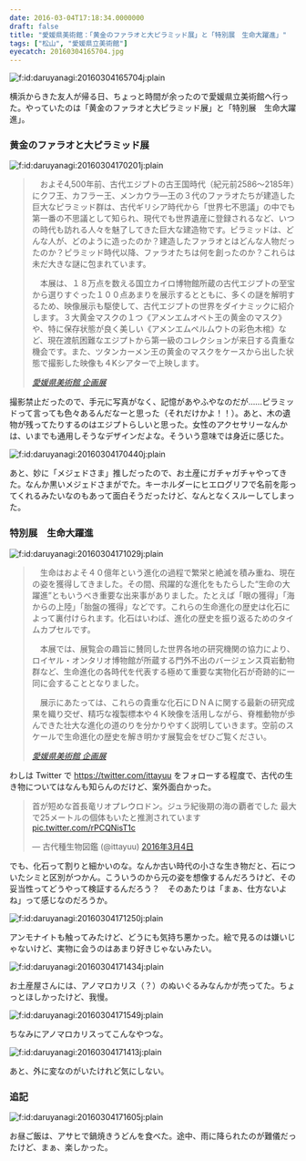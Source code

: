 ```yaml
---
date: 2016-03-04T17:18:34.0000000
draft: false
title: "愛媛県美術館：「黄金のファラオと大ピラミッド展」と「特別展　生命大躍進」"
tags: ["松山", "愛媛県立美術館"]
eyecatch: 20160304165704.jpg
---
```

<p><span itemscope itemtype="http://schema.org/Photograph"><img src="20160304165704.jpg" alt="f:id:daruyanagi:20160304165704j:plain" title="f:id:daruyanagi:20160304165704j:plain" class="hatena-fotolife" itemprop="image"></span></p><p>横浜からきた友人が帰る日、ちょっと時間が余ったので愛媛県立美術館へ行った。やっていたのは「黄金のファラオと大ピラミッド展」と「特別展　生命大躍進」。</p>

<div class="section">
<h3>黄金のファラオと大ピラミッド展</h3>
<p><span itemscope itemtype="http://schema.org/Photograph"><img src="20160304170201.jpg" alt="f:id:daruyanagi:20160304170201j:plain" title="f:id:daruyanagi:20160304170201j:plain" class="hatena-fotolife" itemprop="image"></span><br />
</p>

<blockquote cite="http://www.ehime-art.jp/tenrankai/now/index.html">
<p>　およそ4,500年前、古代エジプトの古王国時代（紀元前2586～2185年）にクフ王、カフラー王、メンカウラ―王の３代のファラオたちが建造した巨大なピラミッド群は、古代ギリシア時代から「世界七不思議」の中でも第一番の不思議として知られ、現代でも世界遺産に登録されるなど、いつの時代も訪れる人々を魅了してきた巨大な建造物です。ピラミッドは、どんな人が、どのように造ったのか？建造したファラオとはどんな人物だったのか？ピラミッド時代以降、ファラオたちは何を創ったのか？これらは未だ大きな謎に包まれています。</p><p>　本展は、１８万点を数える国立カイロ博物館所蔵の古代エジプトの至宝から選りすぐった１００点あまりを展示するとともに、多くの謎を解明するため、映像展示も駆使して、古代エジプトの世界をダイナミックに紹介します。３大黄金マスクの１つ《アメンエムオペト王の黄金のマスク》や、特に保存状態が良く美しい《アメンエムペルムウトの彩色木棺》など、現在渡航困難なエジプトから第一級のコレクションが来日する貴重な機会です。また、ツタンカーメン王の黄金のマスクをケースから出した状態で撮影した映像も４Kシアターで上映します。</p>

<cite><a href="http://www.ehime-art.jp/tenrankai/now/index.html">&#x611B;&#x5A9B;&#x770C;&#x7F8E;&#x8853;&#x9928; &#x4F01;&#x753B;&#x5C55;</a></cite>
</blockquote>
<p>撮影禁止だったので、手元に写真がなく、記憶があやふやなのだが……ピラミッドって言っても色々あるんだなーと思った（それだけかよ！！）。あと、木の遺物が残ってたりするのはエジプトらしいと思った。女性のアクセサリーなんかは、いまでも通用しそうなデザインだよな。そういう意味では身近に感じた。</p><p><span itemscope itemtype="http://schema.org/Photograph"><img src="20160304170440.jpg" alt="f:id:daruyanagi:20160304170440j:plain" title="f:id:daruyanagi:20160304170440j:plain" class="hatena-fotolife" itemprop="image"></span></p><p>あと、妙に「メジェドさま」推しだったので、お土産にガチャガチャやってきた。なんか黒いメジェドさまがでた。キーホルダーにヒエログリフで名前を彫ってくれるみたいなのもあって面白そうだったけど、なんとなくスルーしてしまった。</p>

</div>
<div class="section">
<h3>特別展　生命大躍進</h3>
<p><span itemscope itemtype="http://schema.org/Photograph"><img src="20160304171029.jpg" alt="f:id:daruyanagi:20160304171029j:plain" title="f:id:daruyanagi:20160304171029j:plain" class="hatena-fotolife" itemprop="image"></span><br />
</p>

<blockquote cite="http://www.ehime-art.jp/tenrankai/now/indexseimei.html">
<p>　生命はおよそ４０億年という進化の過程で繁栄と絶滅を積み重ね、現在の姿を獲得してきました。その間、飛躍的な進化をもたらした“生命の大躍進”ともいうべき重要な出来事がありました。たとえば「眼の獲得」「海からの上陸」「胎盤の獲得」などです。これらの生命進化の歴史は化石によって裏付けられます。化石はいわば、進化の歴史を振り返るためのタイムカプセルです。</p><p>　本展では、展覧会の趣旨に賛同した世界各地の研究機関の協力により、ロイヤル・オンタリオ博物館が所蔵する門外不出のバージェンス頁岩動物群など、生命進化の各時代を代表する極めて重要な実物化石が奇跡的に一同に会することとなりました。</p><p>　展示にあたっては、これらの貴重な化石にＤＮＡに関する最新の研究成果を織り交ぜ、精巧な複製標本や４Ｋ映像を活用しながら、脊椎動物が歩んできた壮大な進化の道のりを分かりやすく説明していきます。空前のスケールで生命進化の歴史を解き明かす展覧会をぜひご覧ください。</p>

<cite><a href="http://www.ehime-art.jp/tenrankai/now/indexseimei.html">&#x611B;&#x5A9B;&#x770C;&#x7F8E;&#x8853;&#x9928; &#x4F01;&#x753B;&#x5C55;</a></cite>
</blockquote>
<p>わしは Twitter で <a href="https://twitter.com/ittayuu">https://twitter.com/ittayuu</a> をフォローする程度で、古代の生き物についてはなんも知らんのだけど、案外面白かった。</p><p><blockquote class="twitter-tweet" data-lang="ja"><p lang="ja" dir="ltr">首が短めな首長竜リオプレウロドン。ジュラ紀後期の海の覇者でした 最大で25メートルの個体もいたと推測されています <a href="https://t.co/rPCQNisT1c">pic.twitter.com/rPCQNisT1c</a></p>&mdash; 古代種生物図鑑 (@ittayuu) <a href="https://twitter.com/ittayuu/status/705567928108748800">2016年3月4日</a></blockquote><script async src="//platform.twitter.com/widgets.js" charset="utf-8"></script></p><p>でも、化石って割りと細かいのな。なんか古い時代の小さな生き物だと、石についたシミと区別がつかん。こういうのから元の姿を想像するんだろうけど、その妥当性ってどうやって検証するんだろう？　そのあたりは「まぁ、仕方ないよね」って感じなのだろうか。</p><p><span itemscope itemtype="http://schema.org/Photograph"><img src="20160304171250.jpg" alt="f:id:daruyanagi:20160304171250j:plain" title="f:id:daruyanagi:20160304171250j:plain" class="hatena-fotolife" itemprop="image"></span></p><p>アンモナイトも触ってみたけど、どうにも気持ち悪かった。絵で見るのは嫌いじゃないけど、実物に会うのはあまり好きじゃないみたい。</p><p><span itemscope itemtype="http://schema.org/Photograph"><img src="20160304171434.jpg" alt="f:id:daruyanagi:20160304171434j:plain" title="f:id:daruyanagi:20160304171434j:plain" class="hatena-fotolife" itemprop="image"></span></p><p>お土産屋さんには、アノマロカリス（？）のぬいぐるみなんかが売ってた。ちょっとほしかったけど、我慢。</p><p><span itemscope itemtype="http://schema.org/Photograph"><img src="20160304171549.jpg" alt="f:id:daruyanagi:20160304171549j:plain" title="f:id:daruyanagi:20160304171549j:plain" class="hatena-fotolife" itemprop="image"></span></p><p>ちなみにアノマロカリスってこんなやつな。</p><p><span itemscope itemtype="http://schema.org/Photograph"><img src="20160304171413.jpg" alt="f:id:daruyanagi:20160304171413j:plain" title="f:id:daruyanagi:20160304171413j:plain" class="hatena-fotolife" itemprop="image"></span></p><p>あと、外に変なのがいたけれど気にしない。</p>

</div>
<div class="section">
<h3>追記</h3>
<p><span itemscope itemtype="http://schema.org/Photograph"><img src="20160304171605.jpg" alt="f:id:daruyanagi:20160304171605j:plain" title="f:id:daruyanagi:20160304171605j:plain" class="hatena-fotolife" itemprop="image"></span></p><p>お昼ご飯は、アサヒで鍋焼きうどんを食べた。途中、雨に降られたのが難儀だったけど、まぁ、楽しかった。</p>

</div>